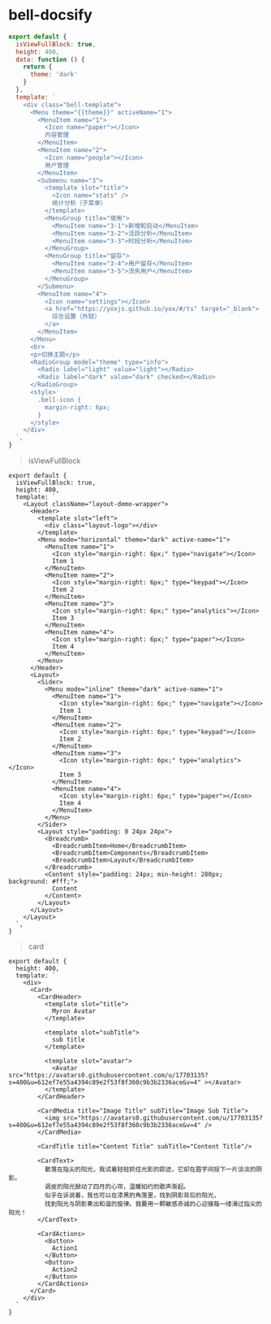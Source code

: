 # bell-docsify


```js
export default {
  isViewFullBlock: true,
  height: 400,
  data: function () {
    return {
      theme: 'dark'
    }
  },
  template: `
    <div class="bell-template">
      <Menu theme="{{theme}}" activeName="1">
        <MenuItem name="1">
          <Icon name="paper"></Icon>
          内容管理
        </MenuItem>
        <MenuItem name="2">
          <Icon name="people"></Icon>
          用户管理
        </MenuItem>
        <Submenu name="3">
          <template slot="title">
            <Icon name="stats" />
            统计分析（子菜单）
          </template>
          <MenuGroup title="使用">
            <MenuItem name="3-1">新增和启动</MenuItem>
            <MenuItem name="3-2">活跃分析</MenuItem>
            <MenuItem name="3-3">时段分析</MenuItem>
          </MenuGroup>
          <MenuGroup title="留存">
            <MenuItem name="3-4">用户留存</MenuItem>
            <MenuItem name="3-5">流失用户</MenuItem>
          </MenuGroup>
        </Submenu>
        <MenuItem name="4">
          <Icon name="settings"></Icon>
          <a href="https://yoxjs.github.io/yox/#/ts" target="_blank">
            综合设置（外链）
          </a>
        </MenuItem>
      </Menu>
      <br>
      <p>切换主题</p>
      <RadioGroup model="theme" type="info">
        <Radio label="light" value="light"></Radio>
        <Radio label="dark" value="dark" checked></Radio>
      </RadioGroup>
      <style>
        .bell-icon {
          margin-right: 6px;
        }
      </style>
    </div>
  `,
}
```

> isViewFullBlock

    export default {
      isViewFullBlock: true,
      height: 400,
      template: `
        <Layout className="layout-demo-wrapper">
          <Header>
            <template slot="left">
              <div class="layout-logo"></div>
            </template>
            <Menu mode="horizontal" theme="dark" active-name="1">
              <MenuItem name="1">
                <Icon style="margin-right: 6px;" type="navigate"></Icon>
                Item 1
              </MenuItem>
              <MenuItem name="2">
                <Icon style="margin-right: 6px;" type="keypad"></Icon>
                Item 2
              </MenuItem>
              <MenuItem name="3">
                <Icon style="margin-right: 6px;" type="analytics"></Icon>
                Item 3
              </MenuItem>
              <MenuItem name="4">
                <Icon style="margin-right: 6px;" type="paper"></Icon>
                Item 4
              </MenuItem>
            </Menu>
          </Header>
          <Layout>
            <Sider>
              <Menu mode="inline" theme="dark" active-name="1">
                <MenuItem name="1">
                  <Icon style="margin-right: 6px;" type="navigate"></Icon>
                  Item 1
                </MenuItem>
                <MenuItem name="2">
                  <Icon style="margin-right: 6px;" type="keypad"></Icon>
                  Item 2
                </MenuItem>
                <MenuItem name="3">
                  <Icon style="margin-right: 6px;" type="analytics"></Icon>
                  Item 3
                </MenuItem>
                <MenuItem name="4">
                  <Icon style="margin-right: 6px;" type="paper"></Icon>
                  Item 4
                </MenuItem>
              </Menu>
            </Sider>
            <Layout style="padding: 0 24px 24px">
              <Breadcrumb>
                <BreadcrumbItem>Home</BreadcrumbItem>
                <BreadcrumbItem>Components</BreadcrumbItem>
                <BreadcrumbItem>Layout</BreadcrumbItem>
              </Breadcrumb>
              <Content style="padding: 24px; min-height: 280px; background: #fff;">
                Content
              </Content>
            </Layout>
          </Layout>
        </Layout>
      `,
    }

> card

    export default {
      height: 400,
      template: `
        <div>
          <Card>
            <CardHeader>
              <template slot="title">
                Myron Avatar
              </template>

              <template slot="subTitle">
                sub title
              </template>

              <template slot="avatar">
                <Avatar src="https://avatars0.githubusercontent.com/u/17703135?s=400&u=612ef7e55a4394c89e2f53f8f360c9b3b2336ace&v=4" ></Avatar>
              </template>
            </CardHeader>

            <CardMedia title="Image Title" subTitle="Image Sub Title">
              <img src="https://avatars0.githubusercontent.com/u/17703135?s=400&u=612ef7e55a4394c89e2f53f8f360c9b3b2336ace&v=4" />
            </CardMedia>

            <CardTitle title="Content Title" subTitle="Content Title"/>

            <CardText>
              散落在指尖的阳光，我试着轻轻抓住光影的踪迹，它却在眉宇间投下一片淡淡的阴影。
              调皮的阳光掀动了四月的心帘，温暖如约的歌声渐起。
              似乎在诉说着，我也可以在漆黑的角落里，找到阴影背后的阳光，
              找到阳光与阴影奏出和谐的旋律。我要用一颗敏感赤诚的心迎接每一缕滑过指尖的阳光！
            </CardText>

            <CardActions>
              <Button>
                Action1
              </Button>
              <Button>
                Action2
              </Button>
            </CardActions>
          </Card>
        </div>
      `
    }
